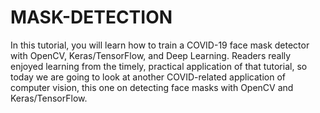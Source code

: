 # MASK-DETECTION
In this tutorial, you will learn how to train a COVID-19 face mask detector with OpenCV, Keras/TensorFlow, and Deep Learning.
Readers really enjoyed learning from the timely, practical application of that tutorial, so today we are going to look at another COVID-related application of computer vision, this one on detecting face masks with OpenCV and Keras/TensorFlow.
